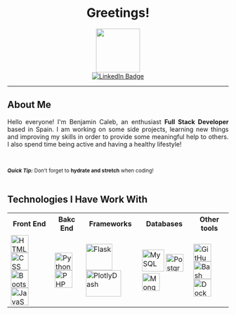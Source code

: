 <!--
**BHuancaQuiroga/BHuancaQuiroga** is a ✨ _special_ ✨ repository because its `README.md` (this file) appears on your GitHub profile.

Here are some ideas to get you started:

- 🔭 I’m currently working on ...
- 🌱 I’m currently learning ...
- 👯 I’m looking to collaborate on ...
- 🤔 I’m looking for help with ...
- 💬 Ask me about ...
- 📫 How to reach me: ...
- 😄 Pronouns: ...
- ⚡ Fun fact: ...
-->

<div id="" align="center">
  <h1>Greetings!</h1>
  <img src="https://media1.giphy.com/media/v1.Y2lkPTc5MGI3NjExNjhmMjBkOGVmNDYyOWU2MzExY2FmZTliOTMxYmEzMGVkMDBmZGVjZCZlcD12MV9pbnRlcm5hbF9naWZzX2dpZklkJmN0PXM/17b875GGvV9m9sLmNc/giphy.gif" width="100"/>
  <!-- <img src="https://komarev.com/ghpvc/?username=BHuancaQuiroga&style=flat-square&color=blue" alt=""/> --!>
  <div id="badges">
    <a href="https://www.linkedin.com/in/benjamin-caleb-huanca-quiroga-7a69a2225/">
      <img src="https://img.shields.io/badge/LinkedIn-blue?style=for-the-badge&logo=linkedin&logoColor=white" alt="LinkedIn Badge"/>
    </a>
  </div>
</div>

---

<h2>About Me</h2>
<div align="justify">
<p>Hello everyone! I'm Benjamin Caleb, an enthusiast <strong>Full Stack Developer</strong> based in Spain. I am working on some side projects, learning new things and improving my skills in order to provide some meaningful help to others. I also spend time being active and having a healthy lifestyle!</p></br>
</div>


<small><i><strong>Quick Tip:</strong></i> Don't forget to <strong>hydrate and stretch</strong> when coding!</small></br></br>

<h2>Technologies I Have Work With</h2>

<table style="width:100%">
  <tr>
    <th>Front End</th>
    <th>Bakc End</th>
    <th>Frameworks</th>
    <th>Databases</th>
    <th>Other tools</th>
  </tr>
  <tr>
    <td>
      <img src="https://github.com/devicons/devicon/blob/master/icons/html5/html5-original.svg" title="HTML5" alt="HTML" width="40" height="40"/>
      <img src="https://github.com/devicons/devicon/blob/master/icons/css3/css3-plain-wordmark.svg"  title="CSS3" alt="CSS" width="40" height="40"/>
      <img src="https://github.com/devicons/devicon/blob/master/icons/bootstrap/bootstrap-plain-wordmark.svg" title="Bootstrap" alt="Bootstrap" width="40" height="40"/>
      <img src="https://github.com/devicons/devicon/blob/master/icons/javascript/javascript-original.svg" title="JavaScript" alt="JavaScript" width="40" height="40"/>
    </td>
    <td>
      <img src="https://github.com/devicons/devicon/blob/master/icons/python/python-original-wordmark.svg" title="Python" alt="Python" width="40" height="40"/>
      <img src="https://github.com/devicons/devicon/blob/master/icons/php/php-original.svg"  title="PHP" alt="PHP" width="40" height="40"/>
    </td>
    <td>
      <img src="https://github.com/devicons/devicon/blob/master/icons/flask/flask-original-wordmark.svg"  title="Flask" alt="Flask" width="60" height="60"/>
      <img src="https://assets.website-files.com/61b3a482c8531b1b59d1d777/61f33c7e8911db2b4b7c0222_Dash.png"  title="PlotlyDash" alt="PlotlyDash" width="80" height="60"/>
    </td>
    <td>
      <img src="https://github.com/devicons/devicon/blob/master/icons/mysql/mysql-original-wordmark.svg" title="MySQL" alt="MySQL" width="50" height="50"/>
      <img src="https://github.com/devicons/devicon/blob/master/icons/postgresql/postgresql-original-wordmark.svg" title="PostgreSQL" alt="PostgreSQL" width="40" height="40"/>
      <img src="https://github.com/devicons/devicon/blob/master/icons/mongodb/mongodb-original-wordmark.svg" title="MongoDB" alt="MongoDB" width="40" height="40"/>
    </td>
    <td>
      <img src="https://github.com/devicons/devicon/blob/master/icons/github/github-original-wordmark.svg" title="GitHub" alt="GitHub" width="40" height="40"/>
      <img src="https://github.com/devicons/devicon/blob/master/icons/bash/bash-original.svg" title="Bash" alt="Bash" width="40" height="40"/>
      <img src="https://github.com/devicons/devicon/blob/master/icons/docker/docker-original-wordmark.svg" title="Docker" alt="Docker" width="40" height="40"/>
    </td>
  </tr>
</table>

<!--
<h2>My Stats</h2>
[![Anurag's GitHub stats](https://github-readme-stats.vercel.app/api?username=BHuancaQuiroga)](https://github.com/anuraghazra/github-readme-stats)
-->
